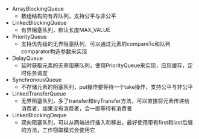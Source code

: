 - ArrayBlockingQueue
  - 数组结构的有界队列，支持公平与非公平
- LinkedBlockingQueue
  - 有界阻塞队列，默认长度MAX_VALUE
- PriorityQueue
  - 支持优先级的无界阻塞队列，可以通过元素的compareTo和队列comparator构造参数来实现
- DelayQueue
  - 延时获取元素的无界阻塞队列，使用PriorityQueue来实现，应用缓存，定时任务调度
- SynchronousQueue
  - 不存储元素的阻塞队列，put操作要等待一个take操作，支持公平与非公平
- LinkedTransferQueue
  - 无界阻塞队列，多了transfer和tryTransfer方法，可以直接将元素传递给消费者，如果没有消费者，会一直等待有消费者
- LinkedBlockingDeque
  - 双向阻塞队列，可以从两端进行插入和移出，最好使用带有first和last后缀的方法，工作窃取模式会使用它